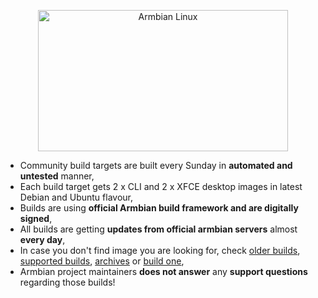 <p align='center'>
  <a href='https://www.armbian.com'>
    <img src='https://raw.githubusercontent.com/armbian/.github/master/profile/tux-two.png' width='400' height='226' alt='Armbian Linux'></a>
<br>

-  Community build targets are built every Sunday in <b>automated and untested</b> manner, 
-  Each build target gets 2 x CLI and 2 x XFCE desktop images in latest Debian and Ubuntu flavour,
-  Builds are using <b>official Armbian build framework and are digitally signed</b>,
-  All builds are getting <b>updates from official armbian servers</b> almost <b>every day</b>,
-  In case you don't find image you are looking for, check <a href=https://github.com/armbian/community/tags>older builds</a>, <a href=https://www.armbian.com/download/ target=_blanks>supported builds</a>,  <a href=https://archive.armbian.com target=_blank>archives</a> or <a href=https://github.com/armbian/build>build one</a>,
- Armbian project maintainers <b>does not answer</b> any <b>support questions</b> regarding those builds!
  <br>
&nbsp;
